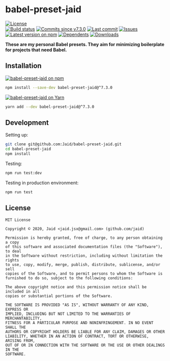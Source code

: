 # babel-preset-jaid


<a href="https://raw.githubusercontent.com/Jaid/babel-preset-jaid/master/license.txt"><img src="https://img.shields.io/github/license/Jaid/babel-preset-jaid?style=flat-square" alt="License"/></a>  
<a href="https://actions-badge.atrox.dev/Jaid/babel-preset-jaid/goto"><img src="https://img.shields.io/endpoint.svg?style=flat-square&url=https%3A%2F%2Factions-badge.atrox.dev%2FJaid%2Fbabel-preset-jaid%2Fbadge" alt="Build status"/></a> <a href="https://github.com/Jaid/babel-preset-jaid/commits"><img src="https://img.shields.io/github/commits-since/Jaid/babel-preset-jaid/v7.3.0?style=flat-square&logo=github" alt="Commits since v7.3.0"/></a> <a href="https://github.com/Jaid/babel-preset-jaid/commits"><img src="https://img.shields.io/github/last-commit/Jaid/babel-preset-jaid?style=flat-square&logo=github" alt="Last commit"/></a> <a href="https://github.com/Jaid/babel-preset-jaid/issues"><img src="https://img.shields.io/github/issues/Jaid/babel-preset-jaid?style=flat-square&logo=github" alt="Issues"/></a>  
<a href="https://npmjs.com/package/babel-preset-jaid"><img src="https://img.shields.io/npm/v/babel-preset-jaid?style=flat-square&logo=npm&label=latest%20version" alt="Latest version on npm"/></a> <a href="https://github.com/Jaid/babel-preset-jaid/network/dependents"><img src="https://img.shields.io/librariesio/dependents/npm/babel-preset-jaid?style=flat-square&logo=npm" alt="Dependents"/></a> <a href="https://npmjs.com/package/babel-preset-jaid"><img src="https://img.shields.io/npm/dm/babel-preset-jaid?style=flat-square&logo=npm" alt="Downloads"/></a>

**These are my personal Babel presets. They aim for minimizing boilerplate for projects that need Babel.**














## Installation
<a href="https://npmjs.com/package/babel-preset-jaid"><img src="https://img.shields.io/badge/npm-babel--preset--jaid-C23039?style=flat-square&logo=npm" alt="babel-preset-jaid on npm"/></a>
```bash
npm install --save-dev babel-preset-jaid@^7.3.0
```
<a href="https://yarnpkg.com/package/babel-preset-jaid"><img src="https://img.shields.io/badge/Yarn-babel--preset--jaid-2F8CB7?style=flat-square&logo=yarn&logoColor=white" alt="babel-preset-jaid on Yarn"/></a>
```bash
yarn add --dev babel-preset-jaid@^7.3.0
```








## Development



Setting up:
```bash
git clone git@github.com:Jaid/babel-preset-jaid.git
cd babel-preset-jaid
npm install
```
Testing:
```bash
npm run test:dev
```
Testing in production environment:
```bash
npm run test
```


## License
```text
MIT License

Copyright © 2020, Jaid <jaid.jsx@gmail.com> (github.com/jaid)

Permission is hereby granted, free of charge, to any person obtaining a copy
of this software and associated documentation files (the "Software"), to deal
in the Software without restriction, including without limitation the rights
to use, copy, modify, merge, publish, distribute, sublicense, and/or sell
copies of the Software, and to permit persons to whom the Software is
furnished to do so, subject to the following conditions:

The above copyright notice and this permission notice shall be included in all
copies or substantial portions of the Software.

THE SOFTWARE IS PROVIDED "AS IS", WITHOUT WARRANTY OF ANY KIND, EXPRESS OR
IMPLIED, INCLUDING BUT NOT LIMITED TO THE WARRANTIES OF MERCHANTABILITY,
FITNESS FOR A PARTICULAR PURPOSE AND NONINFRINGEMENT. IN NO EVENT SHALL THE
AUTHORS OR COPYRIGHT HOLDERS BE LIABLE FOR ANY CLAIM, DAMAGES OR OTHER
LIABILITY, WHETHER IN AN ACTION OF CONTRACT, TORT OR OTHERWISE, ARISING FROM,
OUT OF OR IN CONNECTION WITH THE SOFTWARE OR THE USE OR OTHER DEALINGS IN THE
SOFTWARE.
```

